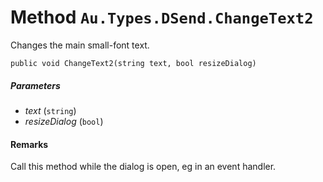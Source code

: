 # Method `Au.Types.DSend.ChangeText2`

Changes the main small-font text.

```
public void ChangeText2(string text, bool resizeDialog)
```

##### Parameters

- *text*  (`string`)
- *resizeDialog*  (`bool`)

#### Remarks

Call this method while the dialog is open, eg in an event handler.